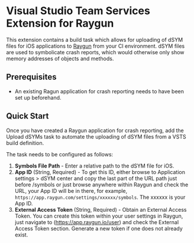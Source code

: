 # Visual Studio Team Services Extension for Raygun

This extension contains a build task which allows for uploading of dSYM files for iOS applications to [Raygun](https://raygun.com/) from your CI environment.
dSYM files are used to symbolicate crash reports, which would otherwise only show memory addresses of objects and methods.

## Prerequisites

* An existing Ragun application for crash reporting needs to have been set up beforehand.

## Quick Start

Once you have created a Raygun application for crash reporting, add the Upload dSYMs task to automate the uploading of dSYM files from a VSTS build definition.

The task needs to be configured as follows:

1. **Symbols File Path** - Enter a relative path to the dSYM file for iOS.
2. **App ID** (String, Required) - To get this ID, either browse to Application settings > dSYM center and copy the last part of the URL path just before /symbols or just browse anywhere within Raygun and check the URL, your App ID will be in there, for example, `https://app.raygun.com/settings/xxxxxx/symbols`. The xxxxxx is your App ID.
3. **External Access Token** (String, Required) - Obtain an External Access Token. You can create this token within your user settings in Raygun, just navigate to (https://app.raygun.io/user) and check the External Access Token section. Generate a new token if one does not already exist.